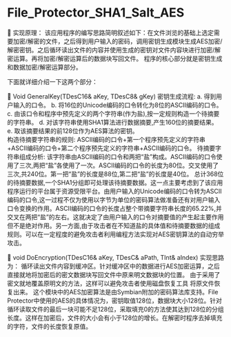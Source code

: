 File_Protector_SHA1_Salt_AES
============================
	实现原理：
该应用程序的编写思路简明叙述如下：在文件浏览的基础上选定需要加密/解密的文件，之后得到用户输入的密码，调用密钥生成模块生成AES加密/解密密钥。之后循环读出文件的内容并使用生成的密钥对文件内容块进行加密/解密运算。再将加密/解密运算后的数据块写回文件。
程序的核心部分就是密钥生成和数据加密/解密运算部分。



下面就详细介绍一下这两个部分：

	Void GeneralKey(TDesC16& aKey, TDesC8& gKey)
密钥生成流程:
a.	得到用户输入的口令。
b.	将16位的Unicode编码的口令转化为8位的ASCII编码的口令。
c.	由该口令和程序中预先定义的两个字符串(作为盐),按一定规则构造一个待摘要的字符串。
d.	对该字符串使用SHA1算法进行数据摘要,产生160位的摘要结果。
e.	取该摘要结果的前128位作为AES算法的密钥。  
构造待摘要字符串的规则:
ASCII编码的口令+第一个程序预先定义的字符串+ASCII编码的口令+第二个程序预先定义的字符串+ASCII编码的口令。
待摘要字符串组成分析:
该字符串由ASCII编码的口令和两把“盐”构成。ASCII编码的口令使用了三次,两把“盐”各使用了一次。ASCII编码的口令的长度为80位。交叉使用了三次,共240位。第一把“盐”的长度是88位,第二把“盐”的长度是40位。
总计368位的待摘要数据,一个SHA1分组即可处理该待摘要数据。这一点主要考虑到了该应用程序运行的平台属于资源受限平台。由用户输入的Unicode编码的口令转为ASCII编码的口令,这一过程不仅为使用以字节为单位的密码算法做准备还有对用户输入口令变换的作用。ASCII编码的口令的长度占整个带摘要字符串长度的65.22%,并交叉在两把“盐”的左右。这就决定了由用户输入的口令对摘要值的产生起主要作用但不是绝对作用。另一方面,由于攻击者在不知道盐的具体值和待摘要数据的组成规则。可以在一定程度的避免攻击者利用编程方法实现对AES密钥算法的自动穷举攻击。


	void DoEncryption(TDesC16& aKey, TDesC& aPath, TInt& aIndex)
实现思路为：
循环读出文件内容到缓冲区。针对缓冲区中的数据进行AES加密运算，之后直接就地将加密后的密文数据块写回文件中原来明文数据块的位置。
由于采用了密文就地覆盖原明文的方法，这样可以避免攻击者使用磁盘恢复工具	将原文件恢复出来。
这个模块中的AES加密算法是由Symbian附加的密码算法库支持。File Protector中使用的AES的具体情况为，密钥取值128位，数据块大小128位。针对循环读取文件的最后一块可能不足128位，采取填充0的方法使其达到128位的分组长度。这样在加密后，文件的大小会有小于128位的增长。在解密时程序去掉填充的字符，文件的长度恢复原值。
